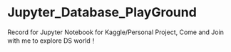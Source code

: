 # Jupyter_Database_PlayGround

Record for Jupyter Notebook for Kaggle/Personal Project, Come and Join with me to explore DS world！
